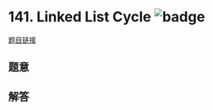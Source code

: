 # 141. Linked List Cycle ![badge](https://img.shields.io/badge/-easy-green?style=flat-square)

[题目链接](https://leetcode.com/problems/linked-list-cycle)

## 题意

## 解答

